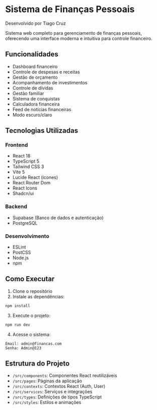 # Sistema de Finanças Pessoais

Desenvolvido por Tiago Cruz

Sistema web completo para gerenciamento de finanças pessoais, oferecendo uma interface moderna e intuitiva para controle financeiro.

## Funcionalidades

- Dashboard financeiro
- Controle de despesas e receitas
- Gestão de orçamento
- Acompanhamento de investimentos
- Controle de dívidas
- Gestão familiar
- Sistema de conquistas
- Calculadora financeira
- Feed de notícias financeiras
- Modo escuro/claro

## Tecnologias Utilizadas

### Frontend
- React 18
- TypeScript 5
- Tailwind CSS 3
- Vite 5
- Lucide React (ícones)
- React Router Dom
- React Icons
- Shadcn/ui

### Backend
- Supabase (Banco de dados e autenticação)
- PostgreSQL

### Desenvolvimento
- ESLint
- PostCSS
- Node.js
- npm

## Como Executar

1. Clone o repositório
2. Instale as dependências:
```bash
npm install
```

3. Execute o projeto:
```bash
npm run dev
```

4. Acesse o sistema:
```
Email: admin@financas.com
Senha: Admin@123
```

## Estrutura do Projeto

- `/src/components`: Componentes React reutilizáveis
- `/src/pages`: Páginas da aplicação
- `/src/contexts`: Contextos React (Auth, User)
- `/src/services`: Serviços e integrações
- `/src/types`: Definições de tipos TypeScript
- `/src/styles`: Estilos e animações
